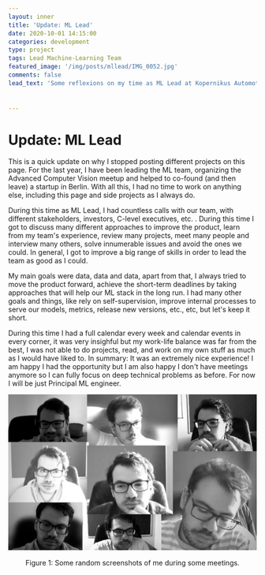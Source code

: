 ```yaml
---
layout: inner
title: 'Update: ML Lead'
date: 2020-10-01 14:15:00
categories: development
type: project
tags: Lead Machine-Learning Team
featured_image: '/img/posts/mllead/IMG_0052.jpg'
comments: false
lead_text: 'Some reflexions on my time as ML Lead at Kopernikus Automotive. I did not update this page for a while, because being involved in all internal projects demands time.'


---
```


# Update: ML Lead

This is a quick update on why I stopped posting different projects on this page. For the last year, I have been leading the ML team, organizing the Advanced Computer Vision meetup and helped to co-found (and then leave) a startup in Berlin. With all this, I had no time to work on anything else, including this page and side projects as I always do. 



During this time as ML Lead, I had countless calls with our team, with different stakeholders, investors, C-level executives, etc. . During this time I got to discuss many different approaches to improve the product, learn from my team's experience, review many projects, meet many people and interview many others, solve innumerable issues and avoid the ones we could. In general, I got to improve a big range of skills in order to lead the team as good as I could.



My main goals were data, data and data, apart from that, I always tried to move the product forward, achieve the short-term deadlines by taking approaches that will help our ML stack in the long run. I had many other goals and things, like rely on self-supervision, improve internal processes to serve our models, metrics, release new versions, etc., etc, but let's keep it short.



During this time I had a full calendar every week and calendar events in every corner, it was very insighful but my work-life balance was far from the best, I was not able to do projects, read, and work on my own stuff as much as I would have liked to. In summary: It was an extremely nice experience! I am happy I had the opportunity but I am also happy I don't have meetings anymore so I can fully focus on deep technical problems as before. For now I will be just Principal ML engineer.



![calls](/img/posts/mllead/mllead.jpeg)

<center>Figure 1: Some random screenshots of me during some meetings.</center>

